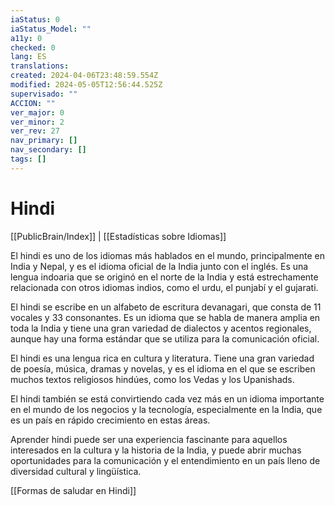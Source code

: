 ```yaml
---
iaStatus: 0
iaStatus_Model: ""
a11y: 0
checked: 0
lang: ES
translations: 
created: 2024-04-06T23:48:59.554Z
modified: 2024-05-05T12:56:44.525Z
supervisado: ""
ACCION: ""
ver_major: 0
ver_minor: 2
ver_rev: 27
nav_primary: []
nav_secondary: []
tags: []
---
```

# Hindi

[[PublicBrain/Index]] | [[Estadísticas sobre Idiomas]]

El hindi es uno de los idiomas más hablados en el mundo, principalmente en India y Nepal, y es el idioma oficial de la India junto con el inglés. Es una lengua indoaria que se originó en el norte de la India y está estrechamente relacionada con otros idiomas indios, como el urdu, el punjabí y el gujarati.

El hindi se escribe en un alfabeto de escritura devanagari, que consta de 11 vocales y 33 consonantes. Es un idioma que se habla de manera amplia en toda la India y tiene una gran variedad de dialectos y acentos regionales, aunque hay una forma estándar que se utiliza para la comunicación oficial.

El hindi es una lengua rica en cultura y literatura. Tiene una gran variedad de poesía, música, dramas y novelas, y es el idioma en el que se escriben muchos textos religiosos hindúes, como los Vedas y los Upanishads.

El hindi también se está convirtiendo cada vez más en un idioma importante en el mundo de los negocios y la tecnología, especialmente en la India, que es un país en rápido crecimiento en estas áreas.

Aprender hindi puede ser una experiencia fascinante para aquellos interesados en la cultura y la historia de la India, y puede abrir muchas oportunidades para la comunicación y el entendimiento en un país lleno de diversidad cultural y lingüística.

[[Formas de saludar en Hindi]]